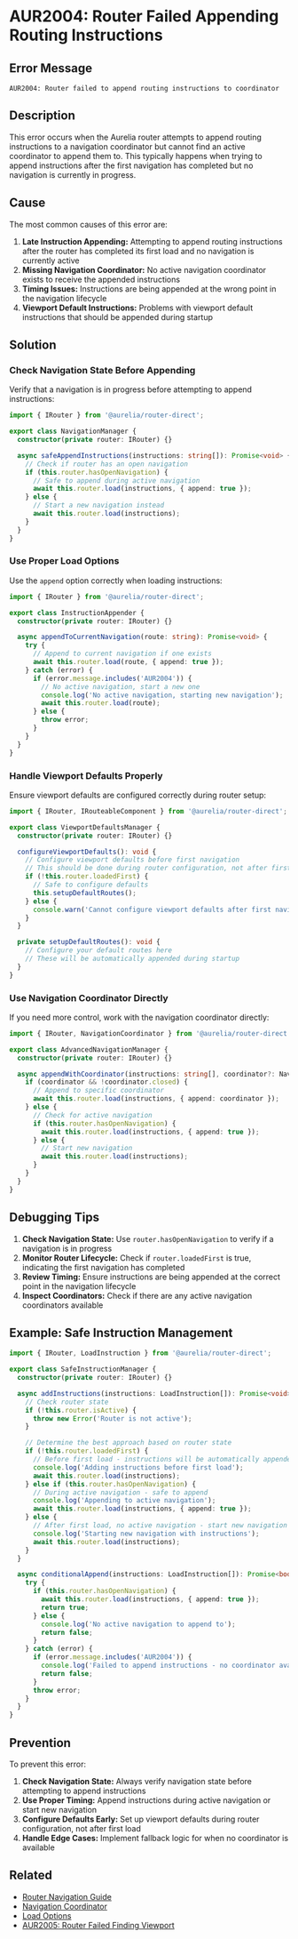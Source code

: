 # AUR2004: Router Failed Appending Routing Instructions

## Error Message

`AUR2004: Router failed to append routing instructions to coordinator`

## Description

This error occurs when the Aurelia router attempts to append routing instructions to a navigation coordinator but cannot find an active coordinator to append them to. This typically happens when trying to append instructions after the first navigation has completed but no navigation is currently in progress.

## Cause

The most common causes of this error are:

1. **Late Instruction Appending:** Attempting to append routing instructions after the router has completed its first load and no navigation is currently active
2. **Missing Navigation Coordinator:** No active navigation coordinator exists to receive the appended instructions
3. **Timing Issues:** Instructions are being appended at the wrong point in the navigation lifecycle
4. **Viewport Default Instructions:** Problems with viewport default instructions that should be appended during startup

## Solution

### Check Navigation State Before Appending

Verify that a navigation is in progress before attempting to append instructions:

```typescript
import { IRouter } from '@aurelia/router-direct';

export class NavigationManager {
  constructor(private router: IRouter) {}

  async safeAppendInstructions(instructions: string[]): Promise<void> {
    // Check if router has an open navigation
    if (this.router.hasOpenNavigation) {
      // Safe to append during active navigation
      await this.router.load(instructions, { append: true });
    } else {
      // Start a new navigation instead
      await this.router.load(instructions);
    }
  }
}
```

### Use Proper Load Options

Use the `append` option correctly when loading instructions:

```typescript
import { IRouter } from '@aurelia/router-direct';

export class InstructionAppender {
  constructor(private router: IRouter) {}

  async appendToCurrentNavigation(route: string): Promise<void> {
    try {
      // Append to current navigation if one exists
      await this.router.load(route, { append: true });
    } catch (error) {
      if (error.message.includes('AUR2004')) {
        // No active navigation, start a new one
        console.log('No active navigation, starting new navigation');
        await this.router.load(route);
      } else {
        throw error;
      }
    }
  }
}
```

### Handle Viewport Defaults Properly

Ensure viewport defaults are configured correctly during router setup:

```typescript
import { IRouter, IRouteableComponent } from '@aurelia/router-direct';

export class ViewportDefaultsManager {
  constructor(private router: IRouter) {}

  configureViewportDefaults(): void {
    // Configure viewport defaults before first navigation
    // This should be done during router configuration, not after first load
    if (!this.router.loadedFirst) {
      // Safe to configure defaults
      this.setupDefaultRoutes();
    } else {
      console.warn('Cannot configure viewport defaults after first navigation');
    }
  }

  private setupDefaultRoutes(): void {
    // Configure your default routes here
    // These will be automatically appended during startup
  }
}
```

### Use Navigation Coordinator Directly

If you need more control, work with the navigation coordinator directly:

```typescript
import { IRouter, NavigationCoordinator } from '@aurelia/router-direct';

export class AdvancedNavigationManager {
  constructor(private router: IRouter) {}

  async appendWithCoordinator(instructions: string[], coordinator?: NavigationCoordinator): Promise<void> {
    if (coordinator && !coordinator.closed) {
      // Append to specific coordinator
      await this.router.load(instructions, { append: coordinator });
    } else {
      // Check for active navigation
      if (this.router.hasOpenNavigation) {
        await this.router.load(instructions, { append: true });
      } else {
        // Start new navigation
        await this.router.load(instructions);
      }
    }
  }
}
```

## Debugging Tips

1. **Check Navigation State:** Use `router.hasOpenNavigation` to verify if a navigation is in progress
2. **Monitor Router Lifecycle:** Check if `router.loadedFirst` is true, indicating the first navigation has completed
3. **Review Timing:** Ensure instructions are being appended at the correct point in the navigation lifecycle
4. **Inspect Coordinators:** Check if there are any active navigation coordinators available

## Example: Safe Instruction Management

```typescript
import { IRouter, LoadInstruction } from '@aurelia/router-direct';

export class SafeInstructionManager {
  constructor(private router: IRouter) {}

  async addInstructions(instructions: LoadInstruction[]): Promise<void> {
    // Check router state
    if (!this.router.isActive) {
      throw new Error('Router is not active');
    }

    // Determine the best approach based on router state
    if (!this.router.loadedFirst) {
      // Before first load - instructions will be automatically appended
      console.log('Adding instructions before first load');
      await this.router.load(instructions);
    } else if (this.router.hasOpenNavigation) {
      // During active navigation - safe to append
      console.log('Appending to active navigation');
      await this.router.load(instructions, { append: true });
    } else {
      // After first load, no active navigation - start new navigation
      console.log('Starting new navigation with instructions');
      await this.router.load(instructions);
    }
  }

  async conditionalAppend(instructions: LoadInstruction[]): Promise<boolean> {
    try {
      if (this.router.hasOpenNavigation) {
        await this.router.load(instructions, { append: true });
        return true;
      } else {
        console.log('No active navigation to append to');
        return false;
      }
    } catch (error) {
      if (error.message.includes('AUR2004')) {
        console.log('Failed to append instructions - no coordinator available');
        return false;
      }
      throw error;
    }
  }
}
```

## Prevention

To prevent this error:

1. **Check Navigation State:** Always verify navigation state before attempting to append instructions
2. **Use Proper Timing:** Append instructions during active navigation or start new navigation
3. **Configure Defaults Early:** Set up viewport defaults during router configuration, not after first load
4. **Handle Edge Cases:** Implement fallback logic for when no coordinator is available

## Related

- [Router Navigation Guide](../../router-direct/)
- [Navigation Coordinator](../../router-direct/)
- [Load Options](../../router-direct/)
- [AUR2005: Router Failed Finding Viewport](./aur2005.md)
